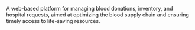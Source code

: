 A web-based platform for managing blood donations, inventory, and hospital requests, aimed at optimizing the blood supply chain and ensuring timely access to life-saving resources.
